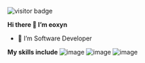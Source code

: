 ![visitor badge](https://visitor-badge.laobi.icu/badge?page_id=eoxyn.visitor-badge)

**Hi there 👋 I’m eoxyn**
 - 👀 I’m Software Developer

**My skills include**
![image](https://github.com/eoxyn/eoxyn/assets/164552615/edacad43-f952-47c5-a9e9-c903630f6823) ![image](https://github.com/eoxyn/eoxyn/assets/164552615/ce93d17c-9ef6-4130-8e9c-54b058ef8ada)
![image](https://github.com/eoxyn/eoxyn/assets/164552615/1bcbb2df-6053-4e68-bd70-60191a197176)

